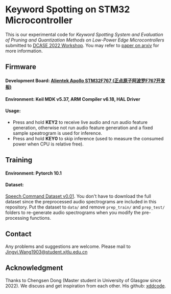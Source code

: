 # Keyword Spotting on STM32 Microcontroller

This is our experimental code for *Keyword Spotting System and Evaluation of Pruning and Quantization Methods on Low-Power Edge Microcontrollers* submitted 
to [DCASE 2022 Workshop](https://dcase.community/workshop2022/index). You may refer to [paper on arxiv](https://arxiv.org/abs/2208.02765) for more information.

## Firmware

#### Development Board: [Alientek Apollo STM32F767 (正点原子阿波罗F767开发板)](http://www.openedv.com/docs/boards/stm32/zdyz_stm32f767_apollo.html)
#### Environment:   Keil MDK v5.37, ARM Compiler v6.18, HAL Driver
#### Usage:   
- Press and hold **KEY2** to receive live audio and run audio feature generation, otherwise not run audio feature generation and a fixed sample speatrogram is used for inference.  
- Press and hold **KEY0** to skip inference (used to measure the consumed power when CPU is relative free).

## Training

#### Environment:   Pytorch 10.1
#### Dataset:  
[Speech Command Dataset v0.01](https://ai.googleblog.com/2017/08/launching-speech-commands-dataset.html). You don't have to download the full dataset since the preprocessed audio spectrograms are included in this repository. Put the dataset to `data/` and remove `prep_train/` and `prep_test/` folders to re-generate audio spectrograms when you modify the pre-processing functions.

## Contact
Any problems and suggestions are welcome. Please mail to Jingyi.Wang1903@student.xjtlu.edu.cn

## Acknowledgment
Thanks to Chengsen Dong (Master student in University of Glasgow since 2022). We discuss and get inspiration from each other. His github: [xddcode](https://github.com/xddcore).
